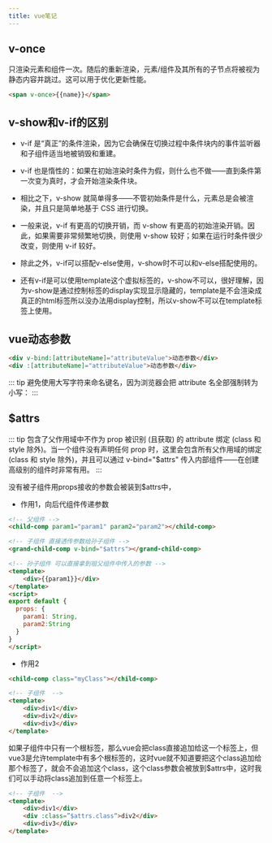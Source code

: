 ```yaml
---
title: vue笔记
---
```


## v-once

只渲染元素和组件一次。随后的重新渲染，元素/组件及其所有的子节点将被视为静态内容并跳过。这可以用于优化更新性能。

```html
<span v-once>{{name}}</span>
```


## v-show和v-if的区别

- v-if 是“真正”的条件渲染，因为它会确保在切换过程中条件块内的事件监听器和子组件适当地被销毁和重建。

- v-if 也是惰性的：如果在初始渲染时条件为假，则什么也不做——直到条件第一次变为真时，才会开始渲染条件块。

- 相比之下，v-show 就简单得多——不管初始条件是什么，元素总是会被渲染，并且只是简单地基于 CSS 进行切换。

- 一般来说，v-if 有更高的切换开销，而 v-show 有更高的初始渲染开销。因此，如果需要非常频繁地切换，则使用 v-show 较好；如果在运行时条件很少改变，则使用 v-if 较好。

- 除此之外，v-if可以搭配v-else使用，v-show时不可以和v-else搭配使用的。
- 还有v-if是可以使用template这个虚拟标签的，v-show不可以，很好理解，因为v-show是通过控制标签的display实现显示隐藏的，template是不会渲染成真正的html标签所以没办法用display控制，所以v-show不可以在template标签上使用。


## vue动态参数

```html
<div v-bind:[attributeName]="attributeValue">动态参数</div>
<div :[attributeName]="attributeValue">动态参数</div>
```

::: tip
避免使用大写字符来命名键名，因为浏览器会把 attribute 名全部强制转为小写：
:::

## $attrs

::: tip
包含了父作用域中不作为 prop 被识别 (且获取) 的 attribute 绑定 (class 和 style 除外)。当一个组件没有声明任何 prop 时，这里会包含所有父作用域的绑定 (class 和 style 除外)，并且可以通过 v-bind="$attrs" 传入内部组件——在创建高级别的组件时非常有用。
:::

没有被子组件用props接收的参数会被装到$attrs中，

- 作用1，向后代组件传递参数
```html
<!-- 父组件 -->
<child-comp param1="param1" param2="param2"></child-comp>
```

```html
<!-- 子组件 直接透传参数给孙子组件 -->
<grand-child-comp v-bind="$attrs"></grand-child-comp>
```

```html
<!-- 孙子组件 可以直接拿到祖父组件中传入的参数 -->
<template>
    <div>{{param1}}</div>
</template>
<script>
export default {
  props: {
    param1: String,
    param2:String
  }
}
</script>
```

- 作用2 
```html
<child-comp class="myClass"></child-comp>
```

```html
<!-- 子组件  -->
<template>
    <div>div1</div>
    <div>div2</div>
    <div>div3</div>
</template>
```
如果子组件中只有一个根标签，那么vue会把class直接追加给这一个标签上，但vue3是允许template中有多个根标签的，这时vue就不知道要把这个class追加给那个标签了，就会不会追加这个class，这个class参数会被放到$attrs中，这时我们可以手动将class追加到任意一个标签上。
```html
<!-- 子组件  -->
<template>
    <div>div1</div>
    <div :class=”$attrs.class“>div2</div>
    <div>div3</div>
</template>
```